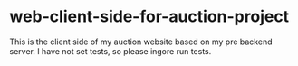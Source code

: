 # web-client-side-for-auction-project
This is the client side of my auction website based on my pre backend server. 
I have not set tests, so please ingore run tests.
